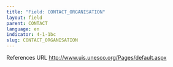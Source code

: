 ```yaml
---
title: "Field: CONTACT_ORGANISATION"
layout: field
parent: CONTACT
language: en
indicator: 4-1-1bc
slug: CONTACT_ORGANISATION
---
```

References
URL
http://www.uis.unesco.org/Pages/default.aspx